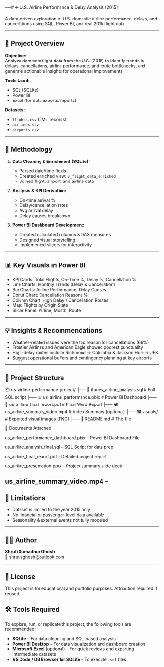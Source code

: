 ---# ✈️ U.S. Airline Performance & Delay Analysis (2015)

A data-driven exploration of U.S. domestic airline performance, delays, and cancellations using SQL, Power BI, and real 2015 flight data.

---

## 📌 Project Overview

**Objective:**  
Analyze domestic flight data from the U.S. (2015) to identify trends in delays, cancellations, airline performance, and route bottlenecks, and generate actionable insights for operational improvements.

**Tools Used:**  
- SQL (SQLite)
- Power BI
- Excel (for data exports/imports)

**Datasets:**  
- `flights.csv` (5M+ records)
- `airlines.csv`
- `airports.csv`

---

## 🔧 Methodology

1. **Data Cleaning & Enrichment (SQLite):**
   - Parsed date/time fields
   - Created enriched view: `v_flight_data_enriched`
   - Joined flight, airport, and airline data

2. **Analysis & KPI Derivation:**
   - On-time arrival %
   - Delay/cancellation rates
   - Avg arrival delay
   - Delay causes breakdown

3. **Power BI Dashboard Development:**
   - Created calculated columns & DAX measures
   - Designed visual storytelling
   - Implemented slicers for interactivity

---

## 📊 Key Visuals in Power BI

- KPI Cards: Total Flights, On-Time %, Delay %, Cancellation %
- Line Charts: Monthly Trends (Delay & Cancellation)
- Bar Charts: Airline Performance, Delay Causes
- Donut Chart: Cancellation Reasons %
- Column Chart: High Delay / Cancellation Routes
- Map: Flights by Origin State
- Slicer Panel: Airline, Month, Route

---

## 💡 Insights & Recommendations

- Weather-related issues were the top reason for cancellations (69%)
- Frontier Airlines and American Eagle showed poorest punctuality
- High-delay routes include Richmond → Columbia & Jackson Hole → JFK
- Suggest operational buffers and contingency planning at key airports

---

## 📁 Project Structure

📦 us-airline-performance-project/
├── 📄 itunes_airline_analysis.sql # Full SQL script
├── 📊 us_airline_performance.pbix # Power BI Dashboard
├── 📄 us_airline_final_report.pdf # Final Word Report
├── 📽️ us_airline_summary_video.mp4 # Video Summary (optional)
├── 🖼️ visuals/ # Exported visual images (PNG)
├── 📄 README.md # This file

📁 Documents Attached

us_airline_performance_dashboard.pbix – Power BI Dashboard File

us_airline_analysis_final.sql – SQL Script for data prep

us_airline_final_report.pdf – Detailed project report

us_airline_presentation.pptx – Project summary slide deck

us_airline_summary_video.mp4 – 
---

## 🧠 Limitations

- Dataset is limited to the year 2015 only
- No financial or passenger-level data available
- Seasonality & external events not fully modeled

---

## 🙋‍♀️ Author

**Shruti Sumadhur Ghosh**  
📧 shrutisghosh@outlook.com

---

## 📎 License

This project is for educational and portfolio purposes. Attribution required if reused.


## 🛠️ Tools Required

To explore, run, or replicate this project, the following tools are recommended:

- **SQLite** – For data cleaning and SQL-based analysis  
- **Power BI Desktop** – For data visualization and dashboard creation  
- **Microsoft Excel** (optional) – For quick reviews and exporting intermediate datasets  
- **VS Code / DB Browser for SQLite** – To execute `.sql` files

